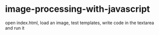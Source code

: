 # image-processing-with-javascript
open index.html, load an image, test templates, write code in the textarea and run it
